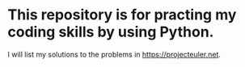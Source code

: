 # This repository is for practing my coding skills by using Python.

I will list my solutions to the problems in https://projecteuler.net. 

